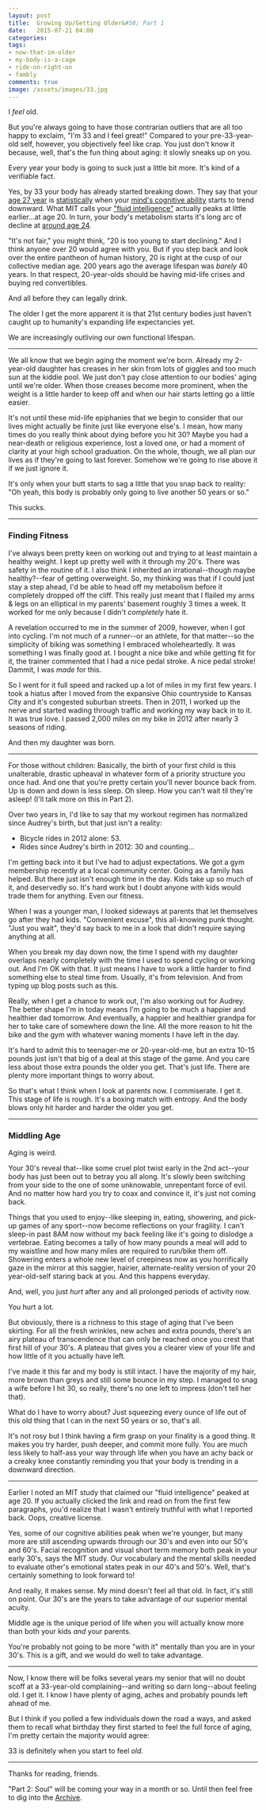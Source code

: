 ```yaml
---
layout: post
title:  Growing Up/Getting Older&#58; Part 1
date:   2015-07-21 04:00
categories: 
tags:
- now-that-im-older
- my-body-is-a-cage
- ride-on-right-on
- fambly
comments: true
image: /assets/images/33.jpg
---
```


I *feel* old.

<!-- break -->

But you're always going to have those contrarian outliers that are all too happy to exclaim, "I'm 33 and I feel great!" Compared to your pre-33-year-old self, however, you objectively feel like crap. You just don't know it because, well, that's the fun thing about aging: it slowly sneaks up on you.

Every year your body is going to suck just a little bit more. It's kind of a verifiable fact.

Yes, by 33 your body has already started breaking down. They say that your <a href="http://io9.com/5176536/your-brain-starts-deteriorating-by-age-27-say-neuroscientists" target=_blank>age 27 year</a> is <a href="http://www.mindpowernews.com/BrainPeaks.htm" target="_blank">statistically</a> when your <a href="http://news.bbc.co.uk/2/hi/health/7945569.stm" target="_blank">mind's cognitive ability</a> starts to trend downward. What MIT calls your <a href="http://newsoffice.mit.edu/2015/brain-peaks-at-different-ages-0306?utm_content=buffer29268&utm_medium=social&utm_source=twitter.com&utm_campaign=buffer" target="_blank">"fluid intelligence"</a> actually peaks at little earlier...at age 20. In turn, your body's metabolism starts it's long arc of decline at <a href="http://www.mensfitness.com/weight-loss/burn-fat-fast/ask-mens-fitness-what-age-does-persons-metabolism-start-significantly-slow" target="_blank">around age 24</a>.

"It's not fair," you might think, "20 is too young to start declining." And I think anyone over 20 would agree with you. But if you step back and look over the entire pantheon of human history, 20 is right at the cusp of our collective median age. 200 years ago the average lifespan was *barely* 40 years. In that respect, 20-year-olds should be having mid-life crises and buying red convertibles.

And all before they can legally drink.

The older I get the more apparent it is that 21st century bodies just haven't caught up to humanity's expanding life expectancies yet. 

We are increasingly outliving our own functional lifespan.

---

We all know that we begin aging the moment we're born. Already my 2-year-old daughter has creases in her skin from lots of giggles and too much sun at the kiddie pool. We just don't pay close attention to our bodies' aging until we're older. When those creases become more prominent, when the weight is a little harder to keep off and when our hair starts letting go a little easier.

It's not until these mid-life epiphanies that we begin to consider that our lives might actually be finite just like everyone else's. I mean, how many times do you really think about dying before you hit 30? Maybe you had a near-death or religious experience, lost a loved one, or had a moment of clarity at your high school graduation. On the whole, though, we all plan our lives as if they're going to last forever. Somehow we're going to rise above it if we just ignore it.

It's only when your butt starts to sag a little that you snap back to reality: "Oh yeah, this body is probably only going to live another 50 years or so." 

This sucks.

---
### Finding Fitness

I've always been pretty keen on working out and trying to at least maintain a healthy weight. I kept up pretty well with it through my 20's. There was safety in the routine of it. I also think I inherited an irrational--though maybe healthy?--fear of getting overweight. So, my thinking was that if I could just stay a step ahead, I'd be able to head off my metabolism before it completely dropped off the cliff. This really just meant that I flailed my arms & legs on an elliptical in my parents' basement roughly 3 times a week. It worked for me only because I didn't *completely* hate it.

A revelation occurred to me in the summer of 2009, however, when I got into cycling. I'm not much of a runner--or an athlete, for that matter--so the simplicity of biking was something I embraced wholeheartedly. It was something I was finally good at. I bought a nice bike and while getting fit for it, the trainer commented that I had a nice pedal stroke. A nice pedal stroke! Dammit, I was *made* for this.

So I went for it full speed and racked up a lot of miles in my first few years. I took a hiatus after I moved from the expansive Ohio countryside to Kansas City and it's congested suburban streets. Then in 2011, I worked up the nerve and started wading through traffic and working my way back in to it. It was true love. I passed 2,000 miles on my bike in 2012 after nearly 3 seasons of riding.

And then my daughter was born.

---

For those without children: Basically, the birth of your first child is this unalterable, drastic upheaval in whatever form of a priority structure you once had. And one that you're pretty certain you'll never bounce back from. Up is down and down is less sleep. Oh sleep. How you can't wait til they're asleep! (I'll talk more on this in Part 2).

Over two years in, I'd like to say that my workout regimen has normalized since Audrey's birth, but that just isn't a reality:

+ Bicycle rides in 2012 alone: 53.
+ Rides since Audrey's birth in 2012: 30 and counting...

I'm getting back into it but I've had to adjust expectations. We got a gym membership recently at a local community center. Going as a family has helped. But there just isn't enough time in the day. Kids take up so much of it, and deservedly so. It's hard work but I doubt anyone with kids would trade them for anything. Even our fitness.

When I was a younger man, I looked sideways at parents that let themselves go after they had kids. "Convenient excuse", this all-knowing punk thought. "Just you wait", they'd say back to me in a look that didn't require saying anything at all.

When you break my day down now, the time I spend with my daughter overlaps nearly completely with the time I used to spend cycling or working out. And I'm OK with that. It just means I have to work a little harder to find something else to steal time from. Usually, it's from television. And from typing up blog posts such as this. 

Really, when I get a chance to work out, I'm also working out for Audrey. The better shape I'm in today means I'm going to be much a happier and healthier dad tomorrow. And eventually, a happier and healthier grandpa for her to take care of somewhere down the line. All the more reason to hit the bike and the gym with whatever waning moments I have left in the day.

It's hard to admit this to teenager-me or 20-year-old-me, but an extra 10-15 pounds just isn't that big of a deal at this stage of the game. And you care less about those extra pounds the older you get. That's just life. There are plenty more important things to worry about.

So that's what I think when I look at parents now. I commiserate. I get it. This stage of life is rough. It's a boxing match with entropy. And the body blows only hit harder and harder the older you get.

---
### Middling Age

Aging is weird. 

Your 30's reveal that--like some cruel plot twist early in the 2nd act--your body has just been out to betray you all along. It's slowly been switching from your side to the one of some unknowable, unrepentant force of evil. And no matter how hard you try to coax and convince it, it's just not coming back.

Things that you used to enjoy--like sleeping in, eating, showering, and pick-up games of any sport--now become reflections on your fragility. I can't sleep-in past 8AM now without my back feeling like it's going to dislodge a vertebrae. Eating becomes a tally of how many pounds a meal will add to my waistline and how many miles are required to run/bike them off. Showering enters a whole new level of creepiness now as you horrifically gaze in the mirror at this saggier, hairier, alternate-reality version of your 20 year-old-self staring back at you. And this happens everyday.

And, well, you just *hurt* after any and all prolonged periods of activity now.

You hurt a lot.

But obviously, there is a richness to this stage of aging that I've been skirting. For all the fresh wrinkles, new aches and extra pounds, there's an airy plateau of transcendence that can only be reached once you crest that first hill of your 30's. A plateau that gives you a clearer view of your life and how little of it you actually have left.

I've made it this far and my body is still intact. I have the majority of my hair, more brown than greys and still some bounce in my step. I managed to snag a wife before I hit 30, so really, there's no one left to impress (don't tell her that).

What do I have to worry about? Just squeezing every ounce of life out of this old thing that I can in the next 50 years or so, that's all.

It's not rosy but I think having a firm grasp on your finality is a good thing. It makes you try harder, push deeper, and commit more fully. You are much less likely to half-ass your way through life when you have an achy back or a creaky knee constantly reminding you that your body is trending in a downward direction. 

---

Earlier I noted an MIT study that claimed our "fluid intelligence" peaked at age 20. If you actually clicked the link and read on from the first few paragraphs, you'd realize that I wasn't entirely truthful with what I reported back. Oops, creative license.

Yes, some of our cognitive abilities peak when we're younger, but many more are still ascending upwards through our 30's and even into our 50's and 60's. Facial recognition and visual short term memory both peak in your early 30's, says the MIT study. Our vocabulary and the mental skills needed to evaluate other's emotional states peak in our 40's and 50's. Well, that's certainly something to look forward to!

And really, it makes sense. My mind doesn't feel all that old. In fact, it's still on point. Our 30's are the years to take advantage of our superior mental acuity.

Middle age is the unique period of life when you will actually know more than both your kids *and* your parents. 

You're probably not going to be more "with it" mentally than you are in your 30's. This is a gift, and we would do well to take advantage.

---

Now, I know there will be folks several years my senior that will no doubt scoff at a 33-year-old complaining--and writing so darn long--about feeling old. I get it. I know I have plenty of aging, aches and probably pounds left ahead of me.

But I think if you polled a few individuals down the road a ways, and asked them to recall what birthday they first started to feel the full force of aging, I'm pretty certain the majority would agree:

33 is definitely when you start to feel *old*.

---

Thanks for reading, friends.

"Part 2: Soul" will be coming your way in a month or so. Until then feel free to dig into the [Archive](/archive).

